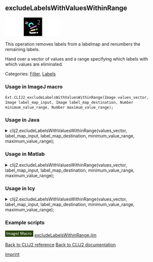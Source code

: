 ## excludeLabelsWithValuesWithinRange
<img src="images/mini_empty_logo.png"/><img src="images/mini_clij2_logo.png"/><img src="images/mini_empty_logo.png"/>

This operation removes labels from a labelmap and renumbers the remaining labels. 

Hand over a vector of values and a range specifying which labels with which values are eliminated.

Categories: [Filter](https://clij.github.io/clij2-docs/reference__filter), [Labels](https://clij.github.io/clij2-docs/reference__label)

### Usage in ImageJ macro
```
Ext.CLIJ2_excludeLabelsWithValuesWithinRange(Image values_vector, Image label_map_input, Image label_map_destination, Number minimum_value_range, Number maximum_value_range);
```




### Usage in Java


<details>

<summary>
clij2.excludeLabelsWithValuesWithinRange(values_vector, label_map_input, label_map_destination, minimum_value_range, maximum_value_range);
</summary>
<pre class="highlight">// init CLIJ and GPU
import net.haesleinhuepf.clij2.CLIJ2;
import net.haesleinhuepf.clij.clearcl.ClearCLBuffer;
CLIJ2 clij2 = CLIJ2.getInstance();

// get input parameters
ClearCLBuffer values_vector = clij2.push(values_vectorImagePlus);
ClearCLBuffer label_map_input = clij2.push(label_map_inputImagePlus);
label_map_destination = clij2.create(values_vector);
float minimum_value_range = 1.0;
float maximum_value_range = 2.0;
</pre>

<pre class="highlight">
// Execute operation on GPU
clij2.excludeLabelsWithValuesWithinRange(values_vector, label_map_input, label_map_destination, minimum_value_range, maximum_value_range);
</pre>

<pre class="highlight">
//show result
label_map_destinationImagePlus = clij2.pull(label_map_destination);
label_map_destinationImagePlus.show();

// cleanup memory on GPU
clij2.release(values_vector);
clij2.release(label_map_input);
clij2.release(label_map_destination);
</pre>

</details>





### Usage in Matlab


<details>

<summary>
clij2.excludeLabelsWithValuesWithinRange(values_vector, label_map_input, label_map_destination, minimum_value_range, maximum_value_range);
</summary>
<pre class="highlight">% init CLIJ and GPU
clij2 = init_clatlab();

% get input parameters
values_vector = clij2.pushMat(values_vector_matrix);
label_map_input = clij2.pushMat(label_map_input_matrix);
label_map_destination = clij2.create(values_vector);
minimum_value_range = 1.0;
maximum_value_range = 2.0;
</pre>

<pre class="highlight">
% Execute operation on GPU
clij2.excludeLabelsWithValuesWithinRange(values_vector, label_map_input, label_map_destination, minimum_value_range, maximum_value_range);
</pre>

<pre class="highlight">
% show result
label_map_destination = clij2.pullMat(label_map_destination)

% cleanup memory on GPU
clij2.release(values_vector);
clij2.release(label_map_input);
clij2.release(label_map_destination);
</pre>

</details>





### Usage in Icy


<details>

<summary>
clij2.excludeLabelsWithValuesWithinRange(values_vector, label_map_input, label_map_destination, minimum_value_range, maximum_value_range);
</summary>
<pre class="highlight">// init CLIJ and GPU
importClass(net.haesleinhuepf.clicy.CLICY);
importClass(Packages.icy.main.Icy);

clij2 = CLICY.getInstance();

// get input parameters
values_vector_sequence = getSequence();
values_vector = clij2.pushSequence(values_vector_sequence);
label_map_input_sequence = getSequence();
label_map_input = clij2.pushSequence(label_map_input_sequence);
label_map_destination = clij2.create(values_vector);
minimum_value_range = 1.0;
maximum_value_range = 2.0;
</pre>

<pre class="highlight">
// Execute operation on GPU
clij2.excludeLabelsWithValuesWithinRange(values_vector, label_map_input, label_map_destination, minimum_value_range, maximum_value_range);
</pre>

<pre class="highlight">
// show result
label_map_destination_sequence = clij2.pullSequence(label_map_destination)
Icy.addSequence(label_map_destination_sequence);
// cleanup memory on GPU
clij2.release(values_vector);
clij2.release(label_map_input);
clij2.release(label_map_destination);
</pre>

</details>





### Example scripts
<a href="https://github.com/clij/clij2-docs/blob/master/src/main/macro/excludeLabelsWithinRange.ijm"><img src="images/language_macro.png" height="20"/></a> [excludeLabelsWithinRange.ijm](https://github.com/clij/clij2-docs/blob/master/src/main/macro/excludeLabelsWithinRange.ijm)  


[Back to CLIJ2 reference](https://clij.github.io/clij2-docs/reference)
[Back to CLIJ2 documentation](https://clij.github.io/clij2-docs)

[Imprint](https://clij.github.io/imprint)
